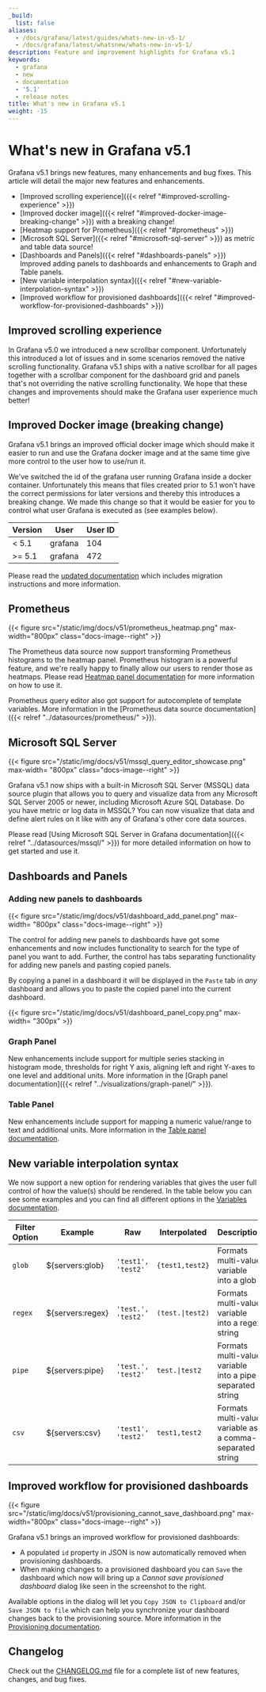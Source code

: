 ```yaml
---
_build:
  list: false
aliases:
  - /docs/grafana/latest/guides/whats-new-in-v5-1/
  - /docs/grafana/latest/whatsnew/whats-new-in-v5-1/
description: Feature and improvement highlights for Grafana v5.1
keywords:
  - grafana
  - new
  - documentation
  - '5.1'
  - release notes
title: What's new in Grafana v5.1
weight: -15
---
```


# What's new in Grafana v5.1

Grafana v5.1 brings new features, many enhancements and bug fixes. This article will detail the major new features and enhancements.

- [Improved scrolling experience]({{< relref "#improved-scrolling-experience" >}})
- [Improved docker image]({{< relref "#improved-docker-image-breaking-change" >}}) with a breaking change!
- [Heatmap support for Prometheus]({{< relref "#prometheus" >}})
- [Microsoft SQL Server]({{< relref "#microsoft-sql-server" >}}) as metric and table data source!
- [Dashboards and Panels]({{< relref "#dashboards-panels" >}}) Improved adding panels to dashboards and enhancements to Graph and Table panels.
- [New variable interpolation syntax]({{< relref "#new-variable-interpolation-syntax" >}})
- [Improved workflow for provisioned dashboards]({{< relref "#improved-workflow-for-provisioned-dashboards" >}})

## Improved scrolling experience

In Grafana v5.0 we introduced a new scrollbar component. Unfortunately this introduced a lot of issues and in some scenarios removed
the native scrolling functionality. Grafana v5.1 ships with a native scrollbar for all pages together with a scrollbar component for
the dashboard grid and panels that's not overriding the native scrolling functionality. We hope that these changes and improvements should
make the Grafana user experience much better!

## Improved Docker image (breaking change)

Grafana v5.1 brings an improved official docker image which should make it easier to run and use the Grafana docker image and at the same time give more control to the user how to use/run it.

We've switched the id of the grafana user running Grafana inside a docker container. Unfortunately this means that files created prior to 5.1 won't have the correct permissions for later versions and thereby this introduces a breaking change.
We made this change so that it would be easier for you to control what user Grafana is executed as (see examples below).

| Version | User    | User ID |
| ------- | ------- | ------- |
| < 5.1   | grafana | 104     |
| >= 5.1  | grafana | 472     |

Please read the [updated documentation](/installation/docker/#migrate-to-v51-or-later) which includes migration instructions and more information.

## Prometheus

{{< figure src="/static/img/docs/v51/prometheus_heatmap.png" max-width="800px" class="docs-image--right" >}}

The Prometheus data source now support transforming Prometheus histograms to the heatmap panel. Prometheus histogram is a powerful feature, and we're
really happy to finally allow our users to render those as heatmaps. Please read [Heatmap panel documentation](/features/panels/heatmap/#pre-bucketed-data)
for more information on how to use it.

Prometheus query editor also got support for autocomplete of template variables. More information in the [Prometheus data source documentation]({{< relref "../datasources/prometheus/" >}}).

<div class="clearfix"></div>

## Microsoft SQL Server

{{< figure src="/static/img/docs/v51/mssql_query_editor_showcase.png"  max-width= "800px" class="docs-image--right" >}}

Grafana v5.1 now ships with a built-in Microsoft SQL Server (MSSQL) data source plugin that allows you to query and visualize data from any
Microsoft SQL Server 2005 or newer, including Microsoft Azure SQL Database. Do you have metric or log data in MSSQL? You can now visualize
that data and define alert rules on it like with any of Grafana's other core data sources.

Please read [Using Microsoft SQL Server in Grafana documentation]({{< relref "../datasources/mssql/" >}}) for more detailed information on how to get started and use it.

<div class="clearfix"></div>

## Dashboards and Panels

### Adding new panels to dashboards

{{< figure src="/static/img/docs/v51/dashboard_add_panel.png"  max-width= "800px" class="docs-image--right" >}}

The control for adding new panels to dashboards have got some enhancements and now includes functionality to search for the type of panel
you want to add. Further, the control has tabs separating functionality for adding new panels and pasting
copied panels.

By copying a panel in a dashboard it will be displayed in the `Paste` tab in _any_ dashboard and allows you to paste the
copied panel into the current dashboard.

{{< figure src="/static/img/docs/v51/dashboard_panel_copy.png"  max-width= "300px" >}}

<div class="clearfix"></div>

### Graph Panel

New enhancements include support for multiple series stacking in histogram mode, thresholds for right Y axis, aligning left and right Y-axes to one level and additional units. More information in the [Graph panel documentation]({{< relref "../visualizations/graph-panel/" >}}).

### Table Panel

New enhancements include support for mapping a numeric value/range to text and additional units. More information in the [Table panel documentation](/features/panels/table_panel/#string).

## New variable interpolation syntax

We now support a new option for rendering variables that gives the user full control of how the value(s) should be rendered.
In the table below you can see some examples and you can find all different options in the [Variables documentation](http://docs.grafana.org/variables/templates-and-variables/#advanced-formatting-options).

| Filter Option | Example          | Raw                | Interpolated                     | Description                                               |
| ------------- | ---------------- | ------------------ | -------------------------------- | --------------------------------------------------------- |
| `glob`        | ${servers:glob}  | `'test1', 'test2'` | `{test1,test2}`                  | Formats multi-value variable into a glob                  |
| `regex`       | ${servers:regex} | `'test.', 'test2'` | <code>(test\.&#124;test2)</code> | Formats multi-value variable into a regex string          |
| `pipe`        | ${servers:pipe}  | `'test.', 'test2'` | <code>test.&#124;test2</code>    | Formats multi-value variable into a pipe-separated string |
| `csv`         | ${servers:csv}   | `'test1', 'test2'` | `test1,test2`                    | Formats multi-value variable as a comma-separated string  |

## Improved workflow for provisioned dashboards

{{< figure src="/static/img/docs/v51/provisioning_cannot_save_dashboard.png" max-width="800px" class="docs-image--right" >}}

Grafana v5.1 brings an improved workflow for provisioned dashboards:

- A populated `id` property in JSON is now automatically removed when provisioning dashboards.
- When making changes to a provisioned dashboard you can `Save` the dashboard which now will bring up a _Cannot save provisioned dashboard_ dialog like seen in the screenshot to the right.

Available options in the dialog will let you `Copy JSON to Clipboard` and/or `Save JSON to file` which can help you synchronize your dashboard changes back to the provisioning source.
More information in the [Provisioning documentation](/administration/provisioning/).

<div class="clearfix"></div>

## Changelog

Check out the [CHANGELOG.md](https://github.com/grafana/grafana/blob/master/CHANGELOG.md) file for a complete list
of new features, changes, and bug fixes.
